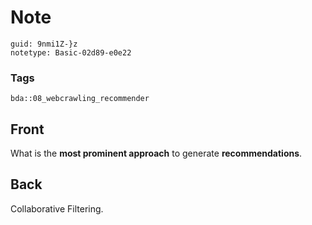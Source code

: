 # Note
```
guid: 9nmi1Z-}z
notetype: Basic-02d89-e0e22
```

### Tags
```
bda::08_webcrawling_recommender
```

## Front
What is the <b>most prominent approach</b> to generate
<b>recommendations</b>.

## Back
Collaborative Filtering.
